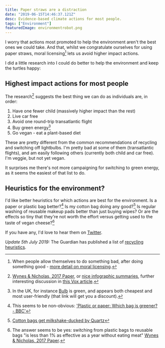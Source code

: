 ```yaml
---
title: Paper straws are a distraction
date: "2019-06-15T14:46:37.121Z"
desc: Evidence-based climate actions for most people.
tags: ["Environment"]
featuredImage: environmentrobot.png
---
```


I worry that actions most promoted to help the environment aren't the best ones we could take. And that, whilst we congratulate ourselves for using paper straws, moral licensing[^1] lets us avoid higher impact actions. 

I did a little research into I could do better to help the environment and keep the turtles happy:

## Highest impact actions for most people

The research[^2] suggests the best thing we can do as individuals are, in order:

1. Have one fewer child (massively higher impact than the rest)
2. Live car free
3. Avoid one round-trip transatlantic flight
4. Buy green energy[^3]
5. Go vegan - eat a plant-based diet

These are pretty different from the common recommendations of recycling and switching off lightbulbs. I'm pretty bad at some of them (transatlantic flights), and am easily following others (currently both child and car free). I'm veggie, but not yet vegan.

It surprises me there's not more campaigning for switching to green energy, as it seems the easiest of that list to do.

## Heuristics for the environment?

I'd like better heuristics for which actions are best for the environment. Is a paper or plastic bag better?[^4] Is my cotton bag doing any good?[^5] Is regular washing of reusable makeup pads better than just buying wipes? Or are the effects so tiny that they're not worth the effort versus getting used to the taste of vegan cheese?[^6]

If you have any, I'd love to hear them on [Twitter](http://twitter.com/jennyhbren).

*Update 5th July 2019:* The Guardian has published a list of [recycling heuristics](https://www.theguardian.com/environment/2019/jul/02/use-compostable-plastic-and-the-16-other-essential-rules-of-effective-recycling).

[^1]: When people allow themselves to do something bad, after doing something good - [more detail on moral licensing](https://www.behavioraleconomics.com/resources/mini-encyclopedia-of-be/licensing-effect/).

[^2]: [Wynes & Nicholas, 2017 Paper](https://iopscience.iop.org/article/10.1088/1748-9326/aa7541), or [nice infographic summaries](http://www.kimnicholas.com/responding-to-climate-change.html), further interesting discussion in [this Vox article](https://www.vox.com/energy-and-environment/2017/7/14/15963544/climate-change-individual-choices).

[^3]: In the UK, for instance [Bulb](bulb.co.uk/refer/niklasb7550) is green, and appears both cheapest and most user-friendly (that link will get you a discount).

[^4]: This seems to be non-obvious: ['Plastic or paper: Which bag is greener? - BBC'](https://www.bbc.co.uk/news/business-47027792)

[^5]: [Cotton bags get milkshake-ducked by Quartz](https://qz.com/1585027/when-it-comes-to-climate-change-cotton-totes-might-be-worse-than-plastic/)

[^6]: The answer seems to be yes: switching from plastic bags to reusable bags "is less than 1% as effective as a year without eating meat" [Wynes & Nicholas, 2017 Paper](https://iopscience.iop.org/article/10.1088/1748-9326/aa7541).